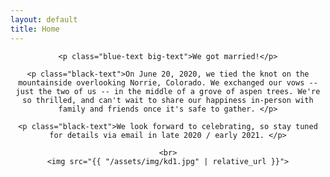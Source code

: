 ```yaml
---
layout: default
title: Home
---
```


<div style="text-align: center">
  <div id="home-page-text">

    <p class="blue-text big-text">We got married!</p>

    <p class="black-text">On June 20, 2020, we tied the knot on the mountainside overlooking Norrie, Colorado. We exchanged our vows -- just the two of us -- in the middle of a grove of aspen trees. We're so thrilled, and can't wait to share our happiness in-person with family and friends once it's safe to gather. </p>

    <p class="black-text">We look forward to celebrating, so stay tuned for details via email in late 2020 / early 2021. </p>

    <br>
    <img src="{{ "/assets/img/kd1.jpg" | relative_url }}">

  </div>
</div>

